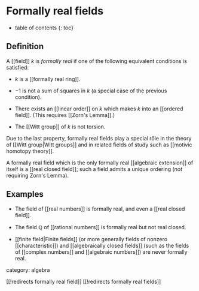 
# Formally real fields
* table of contents
{: toc}

## Definition

A [[field]] $k$ is *formally real* if one of the following equivalent conditions is satisfied:

* $k$ is a [[formally real ring]].

* $-1$ is not a sum of squares in $k$ (a special case of the previous condition).

* There exists an [[linear order]] on $k$ which makes $k$ into an [[ordered field]].  (This requires [[Zorn's Lemma]].)

* The [[Witt group]] of $k$ is not torsion.

Due to the last property, formally real fields play a special r&#244;le in the theory of [[Witt group|Witt groups]] and in related fields of study such as [[motivic homotopy theory]].

A formally real field which is the only formally real [[algebraic extension]] of itself is a [[real closed field]]; such a field admits a unique ordering (*not* requiring Zorn\'s Lemma).


## Examples

* The field of [[real numbers]] is formally real, and even a [[real closed field]].

* The field $\mathbb{Q}$ of [[rational numbers]] is formally real but not real closed.

* [[finite field|Finite fields]] (or more generally fields of nonzero [[characteristic]]) and [[algebraically closed fields]] (such as the fields of [[complex numbers]] and [[algebraic numbers]]) are never formally real.


category: algebra

[[!redirects formally real field]]
[[!redirects formally real fields]]
